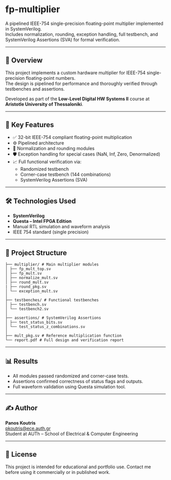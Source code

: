 # fp-multiplier

A pipelined IEEE-754 single-precision floating-point multiplier implemented in SystemVerilog.  
Includes normalization, rounding, exception handling, full testbench, and SystemVerilog Assertions (SVA) for formal verification.

---

## 🚀 Overview

This project implements a custom hardware multiplier for IEEE-754 single-precision floating-point numbers.  
The design is pipelined for performance and thoroughly verified through testbenches and assertions.

Developed as part of the **Low-Level Digital HW Systems II** course at **Aristotle University of Thessaloniki**.

---

## 🧠 Key Features

- ✅ 32-bit IEEE-754 compliant floating-point multiplication  
- ⚙️ Pipelined architecture  
- 🧮 Normalization and rounding modules  
- 🛡️ Exception handling for special cases (NaN, Inf, Zero, Denormalized)  
- 📈 Full functional verification via:
  - Randomized testbench
  - Corner-case testbench (144 combinations)
  - SystemVerilog Assertions (SVA)

---

## 🛠️ Technologies Used

- **SystemVerilog**
- **Questa – Intel FPGA Edition**
- Manual RTL simulation and waveform analysis
- IEEE 754 standard (single precision)

---

## 📂 Project Structure
```
├── multiplier/ # Main multiplier modules
│ ├── fp_mult_top.sv
│ ├── fp_mult.sv
│ ├── normalize_mult.sv
│ ├── round_mult.sv
| ├── round_pkg.sv
│ └── exception_mult.sv
│
├── testbenches/ # Functional testbenches
│ ├── testbench.sv
│ └── testbench2.sv
│
├── assertions/ # SystemVerilog Assertions
│ ├── test_status_bits.sv
│ └── test_status_z_combinations.sv
│
├── mult_pkg.sv # Reference multiplication function
└── report.pdf # Full design and verification report
```

---

## 📊 Results

- All modules passed randomized and corner-case tests.
- Assertions confirmed correctness of status flags and outputs.
- Full waveform validation using Questa simulation tool.

---

## ✍️ Author

**Panos Koutris**  
[pkoutris@ece.auth.gr](mailto:pkoutris@ece.auth.gr)  
Student at AUTh – School of Electrical & Computer Engineering

---

## 📎 License

This project is intended for educational and portfolio use. Contact me before using it commercially or in published work.

